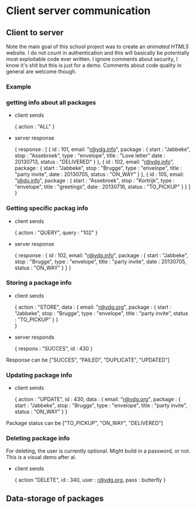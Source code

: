 

# Client server communication

## Client to server

Note the main goal of this school project was to create an *animated HTML5* website. I do not count in authentication and this will basically be potentially most exploitable code ever written. I ignore comments about security, I know it's shit but this is just for a demo. Comments about code quality in general are welcome though.

### Example

### getting info about all packages

- client sends

	{ action : "ALL" }

- server response

	{ response : [
			{ id : 101,
			  email: "r@vdg.info",
			  package : {
					start : "Jabbeke",
					stop  : "Assebroek",
					type  : "envelope",
					title : "Love letter"
					date  : 20130713,
					status : "DELIVERED"
			  }
			},
			{ id : 102,
			  email: "r@vdg.info",
			  package : {
					start : "Jabbeke",
					stop  : "Brugge",
					type  : "envelope",
					title : "party invite",
					date  : 20130705,
					status : "ON_WAY"
			  }
			},
			{ id : 105,
			  email: "i@dv.info",
			  package : {
					start : "Assebroek",
					stop  : "Kortrijk",
					type  : "envelope",
					title : "greetings",
					date  : 20130716,
					status : "TO_PICKUP"
			  }
			}
		] 
	}

### Getting specific packag info

- client sends

	{ action : "QUERY",
	  query  : "102" }
 
 - server response

	{ response : { id : 102,
			  email: "r@vdg.info",
			  package : {
					start : "Jabbeke",
					stop  : "Brugge",
					type  : "envelope",
					title : "party invite",
					date  : 20130705,
					status : "ON_WAY"
			  }
			}
	}

### Storing a package info

- client sends

	{ action : "STORE",
	  data   : {
			email: "r@vdg.org",
			  package : {
					start : "Jabbeke",
					stop  : "Brugge",
					type  : "envelope",
					title : "party invite",
					status : "TO_PICKUP"
			  }
	  }	  
	}

- server responds

	{ respons : "SUCCES",
	  id : 430
	}

Response can be ["SUCCES", "FAILED", "DUPLICATE", "UPDATED"]

### Updating package info

- client sends

	{ action : "UPDATE",
	  id : 430,
	  data   : {
			email: "r@vdg.org",
			  package : {
					start : "Jabbeke",
					stop  : "Brugge",
					type  : "envelope",
					title : "party invite",
					status : "ON_WAY"
			  }
	}

Package status can be ["TO_PICKUP", "ON_WAY", "DELIVERED"]

### Deleting package info

For deleting, the user is currently optional. Might build in a password, or not. This is a visual demo after al.

- client sends

	{ action "DELETE",
	  id : 340,
	  user : r@vdg.org,
	  pass : butterfly
	}

## Data-storage of packages


